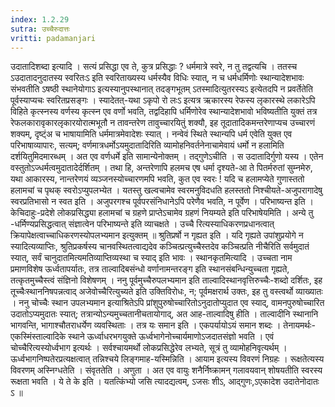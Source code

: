 ```yaml
---
index: 1.2.29
sutra: उच्चैरुदात्तः
vritti: padamanjari
---
```


 उदातादिशब्दा इत्यादि । सत्यं प्रसिद्धा एव ते, कुत्र प्रसिद्धाः ? धर्ममात्रे स्वरे, न तु तद्वत्यचि । ततस्च ऽउदातादनुदातस्य स्वरितःऽ इति स्वरिताख्यस्य धर्मस्यैव विधिः स्यात्, न च धर्मधर्मिणोः स्थान्यादेशभावः संभवतीति ऽषष्ठी स्थानेयोगाऽ इत्यस्यानुपस्थानात् तदङ्गभूतम् ऽतस्मादित्युतरस्यऽ इत्येतदपि न प्रवर्तेतेति पूर्वस्याप्यचः स्वरितप्रसङ्गः । स्यादेतत्-यथा ऽकृपो रो लःऽ इत्यत्र ऋकारस्य रेफस्य लृकारस्थे लकारेऽपि विहिते कृत्स्नस्य वर्णस्य कृत्स्न एव वर्णो भवति, तद्वदिहापि धर्मिणोरेव स्थान्यादेशभावो भविष्यतीति युक्तं तत्र रेफलकारावृकारलृकारयोरात्मभूतौ न तावन्तरेण तावुच्चारयितुं शक्यौ, इह तूदातादिकमन्तरेणाप्यच उच्चारणं शक्यम्, दृष्ट्ंअ च भाषायामिति धर्ममात्रमेवादेशः स्यात् । नन्वेवं स्थिते स्थान्यपि धर्म एवेति युक्त एव परिभाषाव्यापारः, सत्यम्; वर्णमात्रधर्मोऽयमुदातादिरिति व्यामोहनिवर्तनेनाचामेवायं धर्मो न हलामिति दर्शयितुमिदमारब्धम् । अत एव वर्णधर्मे इति सामान्येनोक्तम् । तद्गुणेऽचीति । स उदातादिर्गुणो यस्य । एतेन वस्तुतोऽज्धर्मत्वमुदातादेर्दर्शितम् । तथा हि, अन्तरेणापि हलमच एष धर्मा दृश्यते-आ ते पितर्मरुतां सुम्नमेरु, यथा आकारस्य, नान्तरेणयं व्यञ्जनस्योच्चारणमपि भवति, कुत एव स्वरः ! यदि च हलामप्येते गुणास्ततो हलामचां च पृथक् स्वरोऽप्युपलभ्येत । यतस्तु खल्वचामेव स्वरमनुविदधति हलस्ततो निश्चीयते-अजुपरागादेषु स्वरप्रतिभासो न स्वत इति । अजुपरगश्च पूर्वपरसंनिधानेऽपि परेणैव भवति, न पूर्वेण । परिभाष्यन्त इति । केचिदाहुः-प्रदेशे लोकप्रसिद्ध्या हलामचां च ग्रहणे प्राप्तेऽचामेव ग्रहणं नियम्यते इति परिभाषेयमिति । अन्ये तु -धर्मिण्यप्रसिद्धत्वात् संज्ञात्वेन परिभाष्यन्ते इति व्याचक्षते । उच्चै रित्यस्याधिकरणप्रधानत्वात् क्रियापेक्षत्वाच्चाधिकरणस्योपलभ्यमान इत्युक्तम् ॥ श्रुतिप्रर्षो न गृह्यत इति । यदि गृह्यते उपांशुप्रयोगे न स्यादित्यव्याप्तिः, श्रुतिप्रकर्षस्य चानवस्थितत्वाद्यदेव कञ्चित्प्रत्युच्चैस्तदेव कञ्चित्प्रति नीचैरिति सर्वमुदातं स्यात्, सर्वं चानुदातमित्यमतिव्याप्तिव्यस्था च स्याद् इति भावः । स्थानकृतमित्यादि । उच्चता नाम प्रमाणविशेष ऊर्ध्वतापर्यातः, तत्र ताल्वादिबसंन्धो वर्णानामन्तरङ्ग इति स्थानसंबन्धिन्युच्चता गृह्यते, तत्कृतमुच्चैस्त्वं संज्ञिनो विशेषणम् । ननु पूर्वमुच्चैरुपलभ्यमान इति ताल्वादिस्थानवृत्तिरुच्चैः-शब्दो दर्शितः, इह तूच्चैःस्थाननिषपन्नत्वाद् अजेवोच्चैरित्युच्यते इति उक्तिविरोधः, न; पूर्वमक्षरार्थ उक्तः, इह तु वस्त्वर्थो व्याख्यातः । ननु चोच्चैः स्थान उपलभ्यमान इत्याश्रितेऽपि प्रांशुपुरुषोच्चारितोऽनुदातोप्युदात एव स्याद्, वामनपुरुषोच्चारित उदातोऽप्यमुदातः स्यात्; तत्रान्योऽन्यमुच्चतानीचतायोगाद्, अत आह-ताल्वादिषु हीति । ताल्वादीनि स्थानानि भागवन्ति, भागाश्चौतराधर्येण व्यवस्थिताः । तत्र यः समान इति । एकपर्यायोऽयं समान शब्दः । तेनायमर्थः-एकस्मिंस्ताल्वादिके स्थाने ऊर्ध्वाधरभगयुक्ते ऊर्ध्वभागेनोच्चार्यमाणोऽजदातसंज्ञो भवति । एवं चोच्चैरित्यस्योर्ध्वभाग इत्यर्थः । सर्वश्चायमर्थो लोकप्रसिद्धेरेव लभ्यते, सूत्रं तु व्यामोहनिवृत्यर्थम् । ऊर्ध्वभागनिष्पतेरप्रत्यक्षत्वात् तन्निश्चये लिङ्गमाह-यस्मिन्निति । आयाम इत्यस्य विवरणं निग्रहः । रूक्षतेत्यस्य विवरणम् अस्निग्धतेति । संवृततेति । अणुता । अत एव वायुः शनैर्निष्क्रामन् गलावयवान् शोषयतीति स्वरस्य रूक्षता भवति । ये ते के इति । यतत्किंभ्यो जसि त्यादद्यत्वम्, ऽजसः शीऽ, आद्गुणः,ऽएकादेश उदातेनोदातः ऽ ॥